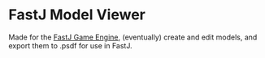 # FastJ Model Viewer

Made for the [FastJ Game Engine][fastj-engine-link], (eventually) create and edit models, and export them to .psdf for use in FastJ.


[fastj-engine-link]: https://github.com/fastjengine/FastJ "The FastJ Game Engine"

